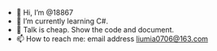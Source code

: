 - 👋 Hi, I’m @18867
- 🌱 I’m currently learning C#.
- 💞️ Talk is cheap. Show the code and document.
- 📫 How to reach me: email address liumia0706@163.com 

<!---
18867/18867 is a ✨ special ✨ repository because its `README.md` (this file) appears on your GitHub profile.
You can click the Preview link to take a look at your changes.
--->
